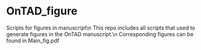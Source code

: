# OnTAD_figure
Scripts for figures in manuscript\n
This repo includes all scripts that used to generate figures in the OnTAD manuscript.\n
Corresponding figures can be found in Main_fig.pdf
